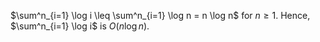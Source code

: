 $\sum^n_{i=1} \log i \leq \sum^n_{i=1} \log n = n \log n$ for $n \geq 1$. Hence, $\sum^n_{i=1} \log i$ is $O(n\log n)$.